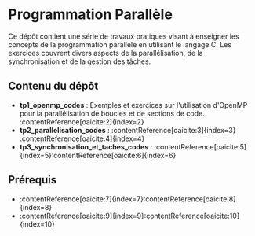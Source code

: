 # Programmation Parallèle

Ce dépôt contient une série de travaux pratiques visant à enseigner les concepts de la programmation parallèle en utilisant le langage C. Les exercices couvrent divers aspects de la parallélisation, de la synchronisation et de la gestion des tâches.

## Contenu du dépôt

- **tp1_openmp_codes** : Exemples et exercices sur l'utilisation d'OpenMP pour la parallélisation de boucles et de sections de code.&#8203;:contentReference[oaicite:2]{index=2}
- **tp2_parallelisation_codes** : :contentReference[oaicite:3]{index=3}&#8203;:contentReference[oaicite:4]{index=4}
- **tp3_synchronisation_et_taches_codes** : :contentReference[oaicite:5]{index=5}&#8203;:contentReference[oaicite:6]{index=6}

## Prérequis

- :contentReference[oaicite:7]{index=7}&#8203;:contentReference[oaicite:8]{index=8}
- :contentReference[oaicite:9]{index=9}&#8203;:contentReference[oaicite:10]{index=10}
